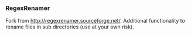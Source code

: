 ### RegexRenamer
Fork from http://regexrenamer.sourceforge.net/.
Additional functionality to rename files in sub directories (use at your own risk).